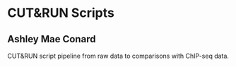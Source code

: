 # CUT&RUN Scripts
## Ashley Mae Conard

CUT&amp;RUN script pipeline from raw data to comparisons with ChIP-seq data.
